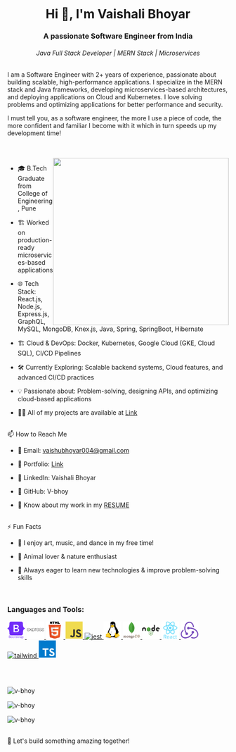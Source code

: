 <br>
<h1 align="center">Hi 👋, I'm Vaishali Bhoyar</h1>
<h3 align="center">A passionate Software Engineer from India</h3>

<h6 align="center">Java Full Stack Developer | MERN Stack | Microservices </h6>

<p> I am a Software Engineer with 2+ years of experience, passionate about building scalable, high-performance applications. I specialize in the MERN stack and Java frameworks, developing microservices-based architectures, and deploying applications on Cloud and Kubernetes. I love solving problems and optimizing applications for better performance and security. </p>
<p>I must tell you, as a software engineer, the more I use a piece of code, the more confident and familiar I become with it which in turn speeds up my development time!</p>
<br>
<br>

<img src="https://cdn.dribbble.com/users/4055494/screenshots/15215756/media/d2b66c4ca0192aa26d103448b3d1518b.gif" width="400" height="380" align="right"/>

- 🎓 B.Tech Graduate from College of Engineering, Pune

- 🏗️ Worked on production-ready microservices-based applications

- 🌐 Tech Stack: React.js, Node.js, Express.js, GraphQL, MySQL, MongoDB, Knex.js, Java, Spring, SpringBoot, Hibernate

- 🏗️ Cloud & DevOps: Docker, Kubernetes, Google Cloud (GKE, Cloud SQL), CI/CD Pipelines 

- 🛠️ Currently Exploring: Scalable backend systems, Cloud features, and advanced CI/CD practices

- 💡 Passionate about: Problem-solving, designing APIs, and optimizing cloud-based applications

- 👨‍💻 All of my projects are available at <a href="https://vaishali-bhoyar.netlify.app" target="_blank">Link</a>

<br>
📫 How to Reach Me

- 📩 Email: vaishubhoyar004@gmail.com

- 🔗 Portfolio: <a href="https://vaishali-bhoyar.netlify.app" target="_blank">Link</a>

- 💼 LinkedIn: Vaishali Bhoyar

- 📜 GitHub: V-bhoy

- 📄 Know about my work in my <a href="https://drive.google.com/file/d/1uDhQCmXoZ4RTgIr-lyLfT4VUFCheCnpL/view" target="_blank">RESUME</a>

<br>
⚡ Fun Facts

- 🎨 I enjoy art, music, and dance in my free time!

- 🐾 Animal lover & nature enthusiast

- 🧠 Always eager to learn new technologies & improve problem-solving skills

<br>

<h3 align="left">Languages and Tools:</h3>
<p align="left"> <a href="https://getbootstrap.com" target="_blank" rel="noreferrer"> <img src="https://raw.githubusercontent.com/devicons/devicon/master/icons/bootstrap/bootstrap-plain-wordmark.svg" alt="bootstrap" width="40" height="40"/> </a>  <a href="https://expressjs.com" target="_blank" rel="noreferrer"> <img src="https://raw.githubusercontent.com/devicons/devicon/master/icons/express/express-original-wordmark.svg" alt="express" width="40" height="40"/> </a> <a href="https://www.w3.org/html/" target="_blank" rel="noreferrer"> <img src="https://raw.githubusercontent.com/devicons/devicon/master/icons/html5/html5-original-wordmark.svg" alt="html5" width="40" height="40"/> </a> <a href="https://developer.mozilla.org/en-US/docs/Web/JavaScript" target="_blank" rel="noreferrer"> <img src="https://raw.githubusercontent.com/devicons/devicon/master/icons/javascript/javascript-original.svg" alt="javascript" width="40" height="40"/> </a> <a href="https://jestjs.io" target="_blank" rel="noreferrer"> <img src="https://www.vectorlogo.zone/logos/jestjsio/jestjsio-icon.svg" alt="jest" width="40" height="40"/> </a> <a href="https://www.linux.org/" target="_blank" rel="noreferrer"> <img src="https://raw.githubusercontent.com/devicons/devicon/master/icons/linux/linux-original.svg" alt="linux" width="40" height="40"/> </a> <a href="https://www.mongodb.com/" target="_blank" rel="noreferrer"> <img src="https://raw.githubusercontent.com/devicons/devicon/master/icons/mongodb/mongodb-original-wordmark.svg" alt="mongodb" width="40" height="40"/> </a> <a href="https://nodejs.org" target="_blank" rel="noreferrer"> <img src="https://raw.githubusercontent.com/devicons/devicon/master/icons/nodejs/nodejs-original-wordmark.svg" alt="nodejs" width="40" height="40"/> </a><a href="https://reactjs.org/" target="_blank" rel="noreferrer"> <img src="https://raw.githubusercontent.com/devicons/devicon/master/icons/react/react-original-wordmark.svg" alt="react" width="40" height="40"/> </a> <a href="https://redux.js.org" target="_blank" rel="noreferrer"> <img src="https://raw.githubusercontent.com/devicons/devicon/master/icons/redux/redux-original.svg" alt="redux" width="40" height="40"/> </a> <a href="https://tailwindcss.com/" target="_blank" rel="noreferrer"> <img src="https://www.vectorlogo.zone/logos/tailwindcss/tailwindcss-icon.svg" alt="tailwind" width="40" height="40"/> </a> <a href="https://www.typescriptlang.org/" target="_blank" rel="noreferrer"> <img src="https://raw.githubusercontent.com/devicons/devicon/master/icons/typescript/typescript-original.svg" alt="typescript" width="40" height="40"/> </a> </p>

<br><br>
<p>
<img align="center" src="https://github-readme-stats.vercel.app/api/top-langs?username=v-bhoy&show_icons=true&locale=en&layout=compact" alt="v-bhoy" width="500"/></p>

<p><img align="center" src="https://github-readme-stats.vercel.app/api?username=v-bhoy&show_icons=true&locale=en" alt="v-bhoy" /></p>

<p><img align="center" src="https://github-readme-streak-stats.herokuapp.com/?user=v-bhoy&" alt="v-bhoy" /></p>
<br>
🚀 Let's build something amazing together!

